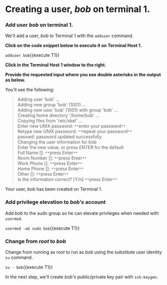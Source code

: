 # Creating a user, _bob_ on terminal 1.

### Add user _bob_ on terminal 1.

We'll add a user, _bob_ to Terminal 1 with the `adduser` command.

**Click on the code snippet below to execute it on Terminal Host 1.**

`adduser bob`{{execute T1}}

**Click in the Terminal Host 1 window to the right.**

**Provide the requested input where you see double asterisks in the output as below.**

You'll see the following:

>Adding user 'bob' ...<br>
Adding new group 'bob' (1001) ...<br>
Adding new user 'bob' (1001) with group 'bob' ...  
Creating home directory '/home/bob' ...  
Copying files from '/etc/skel' ...  
>Enter new UNIX password: `**`enter your password`**`  
>Retype new UNIX password: `**`repeat your password`**`  
passwd: password updated successfully  
Changing the user information for bob  
Enter the new value, or press ENTER for the default  
>        Full Name []: `**`press Enter`**`  
>        Room Number []: `**`press Enter`**`  
>        Work Phone []: `**`press Enter`**`  
>        Home Phone []: `**`press Enter`**`  
>        Other []: `**`press Enter`**`  
Is the information correct? [Y/n] `**`press Enter`**`  

Your user, _bob_ has been created on Terminal 1.

### Add privilege elevation to _bob's_ account

Add _bob_ to the sudo group so he can elevate privileges when needed with `usermod`.

`usermod -aG sudo bob`{{execute T1}}

### Change from _root_ to _bob_

Change from running as _root_ to run as _bob_ using the substitute user identity `su` command.

`su - bob`{{execute T1}}

In the next step, we'll create _bob's_ public/private key pair with `ssh-keygen`.
